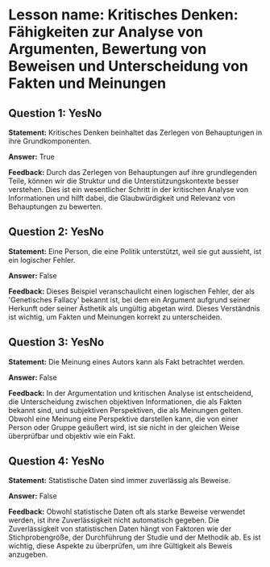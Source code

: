 # Lesson name: Kritisches Denken: Fähigkeiten zur Analyse von Argumenten, Bewertung von Beweisen und Unterscheidung von Fakten und Meinungen

## Question 1: YesNo

**Statement:** Kritisches Denken beinhaltet das Zerlegen von Behauptungen in ihre Grundkomponenten.

**Answer:** True

**Feedback:**
Durch das Zerlegen von Behauptungen auf ihre grundlegenden Teile, können wir die Struktur und die Unterstützungskontexte besser verstehen. Dies ist ein wesentlicher Schritt in der kritischen Analyse von Informationen und hilft dabei, die Glaubwürdigkeit und Relevanz von Behauptungen zu bewerten.


## Question 2: YesNo

**Statement:** Eine Person, die eine Politik unterstützt, weil sie gut aussieht, ist ein logischer Fehler.

**Answer:** False

**Feedback:**
Dieses Beispiel veranschaulicht einen logischen Fehler, der als 'Genetisches Fallacy' bekannt ist, bei dem ein Argument aufgrund seiner Herkunft oder seiner Ästhetik als ungültig abgetan wird. Dieses Verständnis ist wichtig, um Fakten und Meinungen korrekt zu unterscheiden.


## Question 3: YesNo

**Statement:** Die Meinung eines Autors kann als Fakt betrachtet werden.

**Answer:** False

**Feedback:**
In der Argumentation und kritischen Analyse ist entscheidend, die Unterscheidung zwischen objektiven Informationen, die als Fakten bekannt sind, und subjektiven Perspektiven, die als Meinungen gelten. Obwohl eine Meinung eine Perspektive darstellen kann, die von einer Person oder Gruppe geäußert wird, ist sie nicht in der gleichen Weise überprüfbar und objektiv wie ein Fakt.


## Question 4: YesNo

**Statement:** Statistische Daten sind immer zuverlässig als Beweise.

**Answer:** False

**Feedback:**
Obwohl statistische Daten oft als starke Beweise verwendet werden, ist ihre Zuverlässigkeit nicht automatisch gegeben. Die Zuverlässigkeit von statistischen Daten hängt von Faktoren wie der Stichprobengröße, der Durchführung der Studie und der Methodik ab. Es ist wichtig, diese Aspekte zu überprüfen, um ihre Gültigkeit als Beweis anzugeben.

